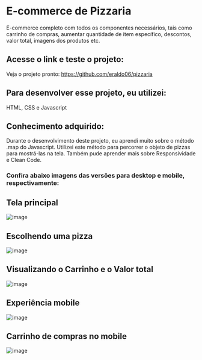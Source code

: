 # E-commerce de Pizzaria
E-commerce completo com todos os componentes necessários, tais como carrinho de compras, aumentar quantidade de item específico, descontos, valor total, imagens dos produtos etc.

## Acesse o link e teste o projeto:

Veja o projeto pronto: https://github.com/eraldo06/pizzaria

## Para desenvolver esse projeto, eu utilizei:

HTML, CSS e Javascript

## Conhecimento adquirido:

Durante o desenvolvimento deste projeto, eu aprendi muito sobre o método .map do Javascript. Utilizei este método para percorrer o objeto de pizzas para mostrá-las na tela. Também pude aprender mais sobre Responsividade e Clean Code.

### Confira abaixo imagens das versões para desktop e mobile, respectivamente:

## Tela principal

![image](https://user-images.githubusercontent.com/81381789/144499303-2941ceef-a0fc-4ac6-9c9a-b19fda60c7bd.png)

## Escolhendo uma pizza

![image](https://user-images.githubusercontent.com/81381789/144499371-a2d763a5-0993-4515-87fb-4c8260b31b8a.png)

## Visualizando o Carrinho e o Valor total

![image](https://user-images.githubusercontent.com/81381789/144499571-536336a4-4991-429f-93e7-01a0110403e5.png)

## Experiência mobile

![image](https://user-images.githubusercontent.com/81381789/144499644-2a10cbc4-5dc5-4512-9798-edf0f1831dd0.png)

## Carrinho de compras no mobile

![image](https://user-images.githubusercontent.com/81381789/144499743-c1ad9a10-c9e5-47df-bcb3-19690c3403c4.png)
